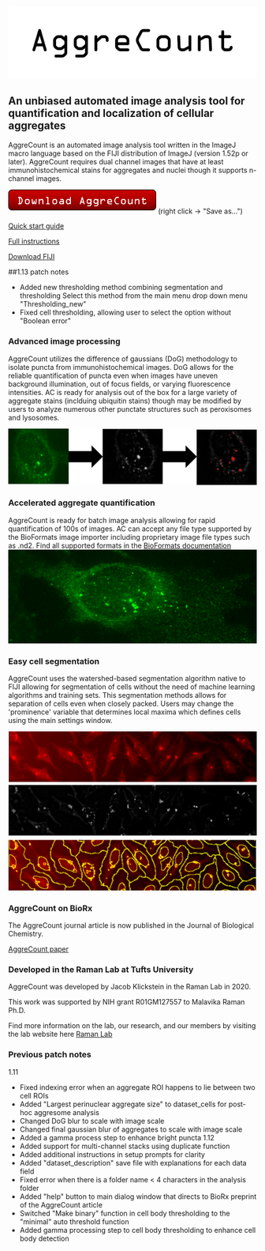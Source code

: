![aggrecount logo](https://github.com/AggreCount/aggrecount.github.io/blob/master/AC_logo1.png?raw=true)

## An unbiased automated image analysis tool for quantification and localization of cellular aggregates

AggreCount is an automated image analysis tool written in the ImageJ macro language based on the FIJI distribution of ImageJ (version 1.52p or later).
AggreCount requires dual channel images that have at least immunohistochemical stains for aggregates and nuclei though it supports n-channel images.

<a href="https://github.com/AggreCount/AggreCount/raw/036048df7b131d118d80022108b8a7ebada3b809/AggreCount_download/AggreCount%20v1_13.ijm"><img src="https://github.com/AggreCount/aggrecount.github.io/blob/master/Picture1.png?raw=true" width="300"></a>
(right click -> "Save as...")

[Quick start guide](https://github.com/AggreCount/AggreCount/raw/036048df7b131d118d80022108b8a7ebada3b809/AggreCount_download/documentation/Quick%20start%20guide.txt)

[Full instructions](https://github.com/AggreCount/AggreCount/raw/036048df7b131d118d80022108b8a7ebada3b809/AggreCount_download/documentation/AggreCount%20Instructions.txt)

[Download FIJI](https://imagej.net/Fiji/Downloads)

##1.13 patch notes
- Added new thresholding method combining segmentation and thresholding
    Select this method from the main menu drop down menu "Thresholding_new"
- Fixed cell thresholding, allowing user to select the option without "Boolean error"


### Advanced image processing
AggreCount utilizes the difference of gaussians (DoG) methodology to isolate puncta from immunohistochemical images. DoG allows for the reliable quantification of puncta even
when images have uneven background illumination, out of focus fields, or varying fluorescence intensities. AC is ready for analysis out of the box for a large variety of 
aggregate stains (inclduing ubiquitin stains) though may be modified by users to analyze numerous other punctate structures such as peroxisomes and lysosomes. 

![Image](https://github.com/AggreCount/aggrecount.github.io/blob/master/processing%20imageac.png?raw=true)

### Accelerated aggregate quantification
AggreCount is ready for batch image analysis allowing for rapid quantification of 100s of images. AC can accept any file type supported by the BioFormats image importer including proprietary image file types such as .nd2. Find all supported formats in the [BioFormats documentation](https://docs.openmicroscopy.org/bio-formats/6.5.1/supported-formats.html)
![Image](https://github.com/AggreCount/aggrecount.github.io/blob/master/aggrecell.png?raw=true)

### Easy cell segmentation
AggreCount uses the watershed-based segmentation algorithm native to FIJI allowing for segmentation of cells without the need of machine learning algorithms
and training sets. This segmentation methods allows for separation of cells even when closely packed. Users may change the 'prominence' variable that determines local maxima which defines cells using the main settings window.

![Image](https://github.com/AggreCount/aggrecount.github.io/blob/master/segmentation.png?raw=true)


### AggreCount on BioRx
The AggreCount journal article is now published in the Journal of Biological Chemistry. 

[AggreCount paper](https://doi.org/10.1074/jbc.RA120.015398)

### Developed in the Raman Lab at Tufts University
AggreCount was developed by Jacob Klickstein in the Raman Lab in 2020. 

This work was supported by NIH grant R01GM127557 to Malavika Raman Ph.D.

Find more information on the lab, our research, and our members by visiting the lab website here
[Raman Lab](https://www.raman-lab.org/)

### Previous patch notes
1.11
- Fixed indexing error when an aggregate ROI happens to lie between two cell ROIs
- Added "Largest perinuclear aggregate size" to dataset_cells for post-hoc aggresome analysis
- Changed DoG blur to scale with image scale
- Changed final gaussian blur of aggregates to scale with image scale
- Added a gamma process step to enhance bright puncta
1.12 
- Added support for multi-channel stacks using duplicate function
- Added additional instructions in setup prompts for clarity
- Added "dataset_description" save file with explanations for each data field
- Fixed error when there is a folder name < 4 characters in the analysis folder
- Added "help" button to main dialog window that directs to BioRx preprint of the AggreCount article
- Switched "Make binary" function in cell body thresholding to the "minimal" auto threshold function
- Added gamma processing step to cell body thresholding to enhance cell body detection
